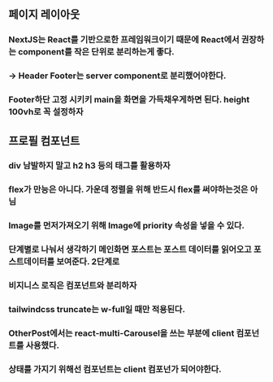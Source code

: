 ## 페이지 레이아웃

### NextJS는 React를 기반으로한 프레임워크이기 때문에 React에서 권장하는 component를 작은 단위로 분리하는게 좋다.

### -> Header Footer는 server component로 분리했어야한다.

### Footer하단 고정 시키키 main을 화면을 가득채우게하면 된다. height 100vh로 꼭 설정하자

## 프로필 컴포넌트

### div 남발하지 말고 h2 h3 등의 태그를 활용하자

### flex가 만능은 아니다. 가운데 정렬을 위해 반드시 flex를 써야하는것은 아님

### Image를 먼저가져오기 위해 Image에 priority 속성을 넣을 수 있다.

### 단계별로 나눠서 생각하기 메인화면 포스트는 포스트 데이터를 읽어오고 포스트데이터를 보여준다. 2단계로

### 비지니스 로직은 컴포넌트와 분리하자

### tailwindcss truncate는 w-full일 때만 적용된다.

### OtherPost에서는 react-multi-Carousel을 쓰는 부분에 client 컴포넌트를 사용했다.

### 상태를 가지기 위해선 컴포넌트는 client 컴포넌가 되어야한다.
